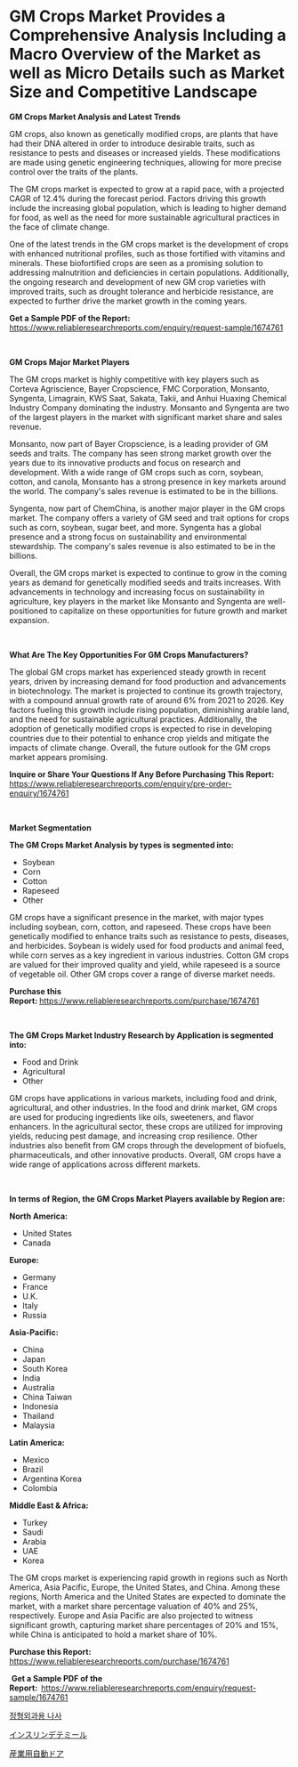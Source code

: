 <p><h1>GM Crops Market Provides a Comprehensive Analysis Including a Macro Overview of the Market as well as Micro Details such as Market Size and Competitive Landscape</h1></p><p><strong>GM Crops Market Analysis and Latest Trends</strong></p>
<p><p>GM crops, also known as genetically modified crops, are plants that have had their DNA altered in order to introduce desirable traits, such as resistance to pests and diseases or increased yields. These modifications are made using genetic engineering techniques, allowing for more precise control over the traits of the plants.</p><p>The GM crops market is expected to grow at a rapid pace, with a projected CAGR of 12.4% during the forecast period. Factors driving this growth include the increasing global population, which is leading to higher demand for food, as well as the need for more sustainable agricultural practices in the face of climate change. </p><p>One of the latest trends in the GM crops market is the development of crops with enhanced nutritional profiles, such as those fortified with vitamins and minerals. These biofortified crops are seen as a promising solution to addressing malnutrition and deficiencies in certain populations. Additionally, the ongoing research and development of new GM crop varieties with improved traits, such as drought tolerance and herbicide resistance, are expected to further drive the market growth in the coming years.</p></p>
<p><strong>Get a Sample PDF of the Report:&nbsp;</strong> <a href="https://www.reliableresearchreports.com/enquiry/request-sample/1674761">https://www.reliableresearchreports.com/enquiry/request-sample/1674761</a></p>
<p>&nbsp;</p>
<p><strong>GM Crops Major Market Players</strong></p>
<p><p>The GM crops market is highly competitive with key players such as Corteva Agriscience, Bayer Cropscience, FMC Corporation, Monsanto, Syngenta, Limagrain, KWS Saat, Sakata, Takii, and Anhui Huaxing Chemical Industry Company dominating the industry. Monsanto and Syngenta are two of the largest players in the market with significant market share and sales revenue.</p><p>Monsanto, now part of Bayer Cropscience, is a leading provider of GM seeds and traits. The company has seen strong market growth over the years due to its innovative products and focus on research and development. With a wide range of GM crops such as corn, soybean, cotton, and canola, Monsanto has a strong presence in key markets around the world. The company's sales revenue is estimated to be in the billions.</p><p>Syngenta, now part of ChemChina, is another major player in the GM crops market. The company offers a variety of GM seed and trait options for crops such as corn, soybean, sugar beet, and more. Syngenta has a global presence and a strong focus on sustainability and environmental stewardship. The company's sales revenue is also estimated to be in the billions.</p><p>Overall, the GM crops market is expected to continue to grow in the coming years as demand for genetically modified seeds and traits increases. With advancements in technology and increasing focus on sustainability in agriculture, key players in the market like Monsanto and Syngenta are well-positioned to capitalize on these opportunities for future growth and market expansion.</p></p>
<p>&nbsp;</p>
<p><strong>What Are The Key Opportunities For GM Crops Manufacturers?</strong></p>
<p><p>The global GM crops market has experienced steady growth in recent years, driven by increasing demand for food production and advancements in biotechnology. The market is projected to continue its growth trajectory, with a compound annual growth rate of around 6% from 2021 to 2026. Key factors fueling this growth include rising population, diminishing arable land, and the need for sustainable agricultural practices. Additionally, the adoption of genetically modified crops is expected to rise in developing countries due to their potential to enhance crop yields and mitigate the impacts of climate change. Overall, the future outlook for the GM crops market appears promising.</p></p>
<p><strong>Inquire or Share Your Questions If Any Before Purchasing This Report:</strong> <a href="https://www.reliableresearchreports.com/enquiry/pre-order-enquiry/1674761">https://www.reliableresearchreports.com/enquiry/pre-order-enquiry/1674761</a></p>
<p>&nbsp;</p>
<p><strong>Market Segmentation</strong></p>
<p><strong>The GM Crops Market Analysis by types is segmented into:</strong></p>
<p><ul><li>Soybean</li><li>Corn</li><li>Cotton</li><li>Rapeseed</li><li>Other</li></ul></p>
<p><p>GM crops have a significant presence in the market, with major types including soybean, corn, cotton, and rapeseed. These crops have been genetically modified to enhance traits such as resistance to pests, diseases, and herbicides. Soybean is widely used for food products and animal feed, while corn serves as a key ingredient in various industries. Cotton GM crops are valued for their improved quality and yield, while rapeseed is a source of vegetable oil. Other GM crops cover a range of diverse market needs.</p></p>
<p><strong>Purchase this Report:&nbsp;</strong><a href="https://www.reliableresearchreports.com/purchase/1674761">https://www.reliableresearchreports.com/purchase/1674761</a></p>
<p>&nbsp;</p>
<p><strong>The GM Crops Market Industry Research by Application is segmented into:</strong></p>
<p><ul><li>Food and Drink</li><li>Agricultural</li><li>Other</li></ul></p>
<p><p>GM crops have applications in various markets, including food and drink, agricultural, and other industries. In the food and drink market, GM crops are used for producing ingredients like oils, sweeteners, and flavor enhancers. In the agricultural sector, these crops are utilized for improving yields, reducing pest damage, and increasing crop resilience. Other industries also benefit from GM crops through the development of biofuels, pharmaceuticals, and other innovative products. Overall, GM crops have a wide range of applications across different markets.</p></p>
<p>&nbsp;</p>
<p><strong>In terms of Region, the GM Crops Market Players available by Region are:</strong></p>
<p>
    <p> <strong> North America: </strong>
        <ul>
            <li>United States</li>
            <li>Canada</li>
        </ul>
        </p> 
    <p> <strong> Europe: </strong>
        <ul>
            <li>Germany</li>
            <li>France</li>
            <li>U.K.</li>
            <li>Italy</li>
            <li>Russia</li>
        </ul>
        </p> 
    <p> <strong> Asia-Pacific: </strong>
        <ul>
            <li>China</li>
            <li>Japan</li>
            <li>South Korea</li>
            <li>India</li>
            <li>Australia</li>
            <li>China Taiwan</li>
            <li>Indonesia</li>
            <li>Thailand</li>
            <li>Malaysia</li>
        </ul>
        </p> 
    <p> <strong> Latin America: </strong>
        <ul>
            <li>Mexico</li>
            <li>Brazil</li>
            <li>Argentina Korea</li>
            <li>Colombia</li>
        </ul>
        </p> 
    <p> <strong> Middle East & Africa: </strong>
        <ul>
            <li>Turkey</li>
            <li>Saudi</li>
            <li>Arabia</li>
            <li>UAE</li>
            <li>Korea</li>
        </ul>
    </p>
    </p>
<p><p>The GM crops market is experiencing rapid growth in regions such as North America, Asia Pacific, Europe, the United States, and China. Among these regions, North America and the United States are expected to dominate the market, with a market share percentage valuation of 40% and 25%, respectively. Europe and Asia Pacific are also projected to witness significant growth, capturing market share percentages of 20% and 15%, while China is anticipated to hold a market share of 10%.</p></p>
<p><strong>Purchase this Report: </strong><a href="https://www.reliableresearchreports.com/purchase/1674761">https://www.reliableresearchreports.com/purchase/1674761</a></p>
<p>&nbsp;<strong>Get a Sample PDF of the Report:&nbsp;&nbsp;</strong><a href="https://www.reliableresearchreports.com/enquiry/request-sample/1674761">https://www.reliableresearchreports.com/enquiry/request-sample/1674761</a></p>
<p><strong></strong></p>
<p><p><a href="https://medium.com/@glendatilghmankmgz0rbhwpy/%EC%A0%95%ED%98%95%EC%99%B8%EA%B3%BC-%EB%82%98%EC%82%AC-%EC%8B%9C%EC%9E%A5-%EA%B2%BD%EC%9F%81-%EB%B6%84%EC%84%9D-%EC%8B%9C%EC%9E%A5-%EB%8F%99%ED%96%A5-%EB%B0%8F-2031%EB%85%84%EA%B9%8C%EC%A7%80-%EC%98%88%EC%B8%A1-899467883434">정형외과용 나사</a></p><p><a href="https://medium.com/@juan.colorado_15/%E3%82%A4%E3%83%B3%E3%82%B9%E3%83%AA%E3%83%B3%E3%83%87%E3%83%86%E3%83%9F%E3%82%A2%E5%B8%82%E5%A0%B4%E5%B1%95%E6%9C%9B-%E6%A5%AD%E7%95%8C%E6%A6%82%E8%A6%81%E3%81%A8%E4%BA%88%E6%B8%AC-2024%E5%B9%B4%E3%81%8B%E3%82%892031%E5%B9%B4-c90707fa715b">インスリンデテミール</a></p><p><a href="https://medium.com/@juan.colorado_15/%E7%94%A3%E6%A5%AD%E7%94%A8%E8%87%AA%E5%8B%95%E3%83%89%E3%82%A2%E5%B8%82%E5%A0%B4-%E5%B8%82%E5%A0%B4%E3%81%AEcagr-%E5%B8%82%E5%A0%B4%E5%8B%95%E5%90%91-%E6%88%90%E9%95%B7%E6%88%A6%E7%95%A5%E3%81%AB%E9%96%A2%E3%81%99%E3%82%8B%E8%A6%8B%E8%AD%98-b8868ffa260a">産業用自動ドア</a></p></p>